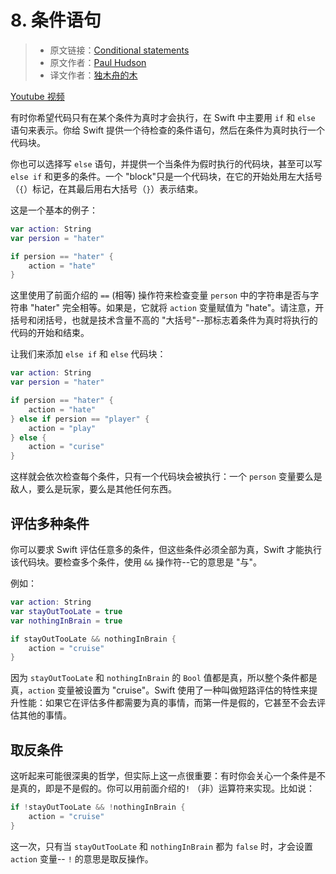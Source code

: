 # 8. 条件语句

> * 原文链接：[Conditional statements](https://www.hackingwithswift.com/read/0/8/conditional-statements)
> * 原文作者：[Paul Hudson](https://www.hackingwithswift.com/about)
> * 译文作者：[独木舟的木](https://andy0570.com/)

[Youtube 视频](https://youtu.be/VjMZmqUrN_0)

有时你希望代码只有在某个条件为真时才会执行，在 Swift 中主要用 `if` 和 `else` 语句来表示。你给 Swift 提供一个待检查的条件语句，然后在条件为真时执行一个代码块。

你也可以选择写 `else` 语句，并提供一个当条件为假时执行的代码块，甚至可以写 `else if` 和更多的条件。一个 "block"只是一个代码块，在它的开始处用左大括号（`{`）标记，在其最后用右大括号（`}`）表示结束。

这是一个基本的例子：

```swift
var action: String
var persion = "hater"

if persion == "hater" {
    action = "hate"
}
```

这里使用了前面介绍的 `==` (相等) 操作符来检查变量 `person` 中的字符串是否与字符串 "hater" 完全相等。如果是，它就将 `action` 变量赋值为 "hate"。请注意，开括号和闭括号，也就是技术含量不高的 "大括号"--那标志着条件为真时将执行的代码的开始和结束。

让我们来添加 `else if` 和 `else` 代码块：

```swift
var action: String
var persion = "hater"

if persion == "hater" {
    action = "hate"
} else if persion == "player" {
    action = "play"
} else {
    action = "curise"
}
```

这样就会依次检查每个条件，只有一个代码块会被执行：一个 `person` 变量要么是敌人，要么是玩家，要么是其他任何东西。

## 评估多种条件 

你可以要求 Swift 评估任意多的条件，但这些条件必须全部为真，Swift 才能执行该代码块。要检查多个条件，使用 `&&` 操作符--它的意思是 "与"。

例如：

```swift
var action: String
var stayOutTooLate = true
var nothingInBrain = true

if stayOutTooLate && nothingInBrain {
    action = "cruise"
}
```

因为 `stayOutTooLate` 和 `nothingInBrain` 的 `Bool` 值都是真，所以整个条件都是真，`action` 变量被设置为 "cruise"。Swift 使用了一种叫做短路评估的特性来提升性能：如果它在评估多件都需要为真的事情，而第一件是假的，它甚至不会去评估其他的事情。

## 取反条件

这听起来可能很深奥的哲学，但实际上这一点很重要：有时你会关心一个条件是不是真的，即是不是假的。你可以用前面介绍的`!` （非）运算符来实现。比如说：

```swift
if !stayOutTooLate && !nothingInBrain {
    action = "cruise"
}
```

这一次，只有当 `stayOutTooLate` 和 `nothingInBrain` 都为 `false` 时，才会设置 `action` 变量-- `!` 的意思是取反操作。

